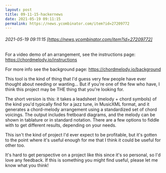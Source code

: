 ```yaml
---
layout: post
title: 09-11-15-hackernews
date: 2021-05-19 09:11:15
permalink: https://news.ycombinator.com/item?id=27209772
---
```


###### 2021-05-19 09:11:15 [https://news.ycombinator.com/item?id=27209772]
For a video demo of an arrangement, see the instructions page: <a href="https:&#x2F;&#x2F;chordmelody.io&#x2F;instructions" rel="nofollow">https:&#x2F;&#x2F;chordmelody.io&#x2F;instructions</a><p>For more info see the background page: <a href="https:&#x2F;&#x2F;chordmelody.io&#x2F;background" rel="nofollow">https:&#x2F;&#x2F;chordmelody.io&#x2F;background</a><p>This tool is the kind of thing that I&#x27;d guess very few people have ever thought about needing or wanting... But if you&#x27;re one of the few who have, I think this project may be THE thing that you&#x27;re looking for.<p>The short version is this: it takes a leadsheet (melody + chord symbols) of the kind you&#x27;d typically find for a jazz tune, in MusicXML format, and it generates a chord-melody arrangement using a standardized set of chord voicings. The output includes fretboard diagrams, and the melody can be shown in tablature or in standard notation. There are a few options to fiddle with to get different results, depending on your needs.<p>This isn&#x27;t the kind of project I&#x27;d ever expect to be profitable, but it&#x27;s gotten to the point where it&#x27;s useful enough for me that I think it could be useful for other too.<p>It&#x27;s hard to get perspective on a project like this since it&#x27;s so personal, so I&#x27;d love any feedback. If this is something you might find useful, please let me know what you think!
